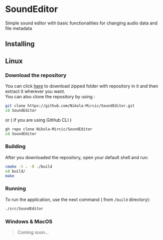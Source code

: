 # SoundEditor
Simple sound editor with basic functionalities for changing audio data and file metadata

## Installing
## Linux
### Download the repository

You can click [here](https://github.com/Nikola-Mircic/SoundEditor/archive/refs/heads/master.zip) to download zipped folder with repository in it and then   extract it wherever you want. <br>
You can also clone the repository by using : 
```sh
git clone https://github.com/Nikola-Mircic/SoundEditor.git 
cd SoundEditor
```

or ( if you are using GitHub CLI )

```sh
gh repo clone Nikola-Mircic/SoundEditor 
cd SoundEditor
```

### Building 

After you downloaded the repository, open your default shell and run: <br>
```sh
cmake -S . -B ./build 
cd build/
make
```

### Running
To run the application, use the next command ( from ```/build``` directory): <br>
```sh
./src/SoundEditor
```


### Windows & MacOS
> Coming soon...

